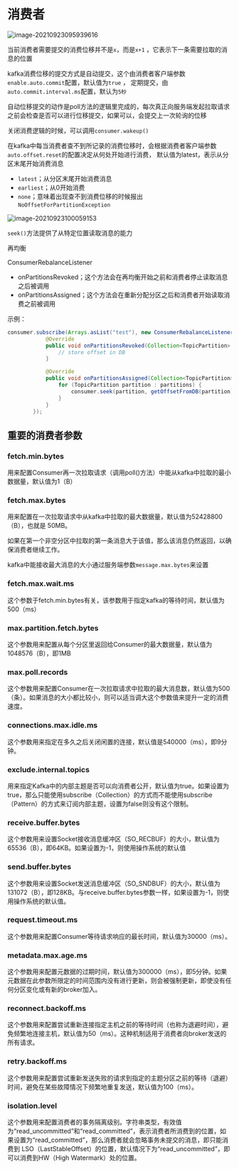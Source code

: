 # 消费者

![image-20210923095939616](https://raw.githubusercontent.com/echisan/fiweofjaawef/main/img/image-20210923095939616.png)

当前消费者需要提交的消费位移并不是`x`，而是`x+1` ，它表示下一条需要拉取的消息的位置

kafka消费位移的提交方式是自动提交，这个由消费者客户端参数`enable.auto.commit`配置，默认值为`true` ， 定期提交，由`auto.commit.interval.ms`配置，默认为`5秒`

自动位移提交的动作是poll方法的逻辑里完成的，每次真正向服务端发起拉取请求之前会检查是否可以进行位移提交，如果可以，会提交上一次轮询的位移

关闭消费逻辑的时候，可以调用`consumer.wakeup()`

在kafka中每当消费者查不到所记录的消费位移时，会根据消费者客户端参数`auto.offset.reset`的配置决定从何处开始进行消费， 默认值为latest，表示从分区末尾开始消费消息

- `latest`；从分区末尾开始消费消息
- `earliest`；从0开始消费
- `none`；意味着出现查不到消费位移的时候报出`NoOffsetForPartitionException`

![image-20210923100059153](https://raw.githubusercontent.com/echisan/fiweofjaawef/main/img/image-20210923100059153.png)

`seek()`方法提供了从特定位置读取消息的能力

再均衡

ConsumerRebalanceListener

- onPartitionsRevoked；这个方法会在再均衡开始之前和消费者停止读取消息之后被调用
- onPartitionsAssigned；这个方法会在重新分配分区之后和消费者开始读取消费之前被调用

示例：

```java
consumer.subscribe(Arrays.asList("test"), new ConsumerRebalanceListener() {
            @Override
            public void onPartitionsRevoked(Collection<TopicPartition> partitions) {
                // store offset in DB
            }

            @Override
            public void onPartitionsAssigned(Collection<TopicPartition> partitions) {
                for (TopicPartition partition : partitions) {
                    consumer.seek(partition, getOffsetFromDB(partition));
                }
            }
        });
```

## 重要的消费者参数

### fetch.min.bytes

用来配置Consumer再一次拉取请求（调用poll()方法）中能从kafka中拉取的最小数据量，默认值为1（B）

### fetch.max.bytes

用来配置在一次拉取请求中从kafka中拉取的最大数据量，默认值为52428800（B），也就是 50MB。

如果在第一个非空分区中拉取的第一条消息大于该值，那么该消息仍然返回，以确保消费者继续工作。

kafka中能接收最大消息的大小通过服务端参数`message.max.bytes`来设置

### fetch.max.wait.ms

这个参数于fetch.min.bytes有关，该参数用于指定kafka的等待时间，默认值为500（ms）

### max.partition.fetch.bytes

这个参数用来配置从每个分区里返回给Consumer的最大数据量，默认值为1048576（B），即1MB

### max.poll.records

这个参数用来配置Consumer在一次拉取请求中拉取的最大消息数，默认值为500（条）。如果消息的大小都比较小，则可以适当调大这个参数值来提升一定的消费速度。

### connections.max.idle.ms

这个参数用来指定在多久之后关闭闲置的连接，默认值是540000（ms），即9分钟。

### exclude.internal.topics

用来指定Kafka中的内部主题是否可以向消费者公开，默认值为true。如果设置为true，那么只能使用subscribe（Collection）的方式而不能使用subscribe（Pattern）的方式来订阅内部主题，设置为false则没有这个限制。

### receive.buffer.bytes

这个参数用来设置Socket接收消息缓冲区（SO_RECBUF）的大小，默认值为65536（B），即64KB。如果设置为-1，则使用操作系统的默认值

### send.buffer.bytes

这个参数用来设置Socket发送消息缓冲区（SO_SNDBUF）的大小，默认值为131072（B），即128KB。与receive.buffer.bytes参数一样，如果设置为-1，则使用操作系统的默认值。

### request.timeout.ms

这个参数用来配置Consumer等待请求响应的最长时间，默认值为30000（ms）。

### metadata.max.age.ms

这个参数用来配置元数据的过期时间，默认值为300000（ms），即5分钟。如果元数据在此参数所限定的时间范围内没有进行更新，则会被强制更新，即使没有任何分区变化或有新的broker加入。

### reconnect.backoff.ms

这个参数用来配置尝试重新连接指定主机之前的等待时间（也称为退避时间），避免频繁地连接主机，默认值为50（ms）。这种机制适用于消费者向broker发送的所有请求。

### retry.backoff.ms

这个参数用来配置尝试重新发送失败的请求到指定的主题分区之前的等待（退避）时间，避免在某些故障情况下频繁地重复发送，默认值为100（ms）。

### isolation.level

这个参数用来配置消费者的事务隔离级别。字符串类型，有效值为“read_uncommitted”和“read_committed”，表示消费者所消费到的位置，如果设置为“read_committed”，那么消费者就会忽略事务未提交的消息，即只能消费到 LSO（LastStableOffset）的位置，默认情况下为“read_uncommitted”，即可以消费到HW（High Watermark）处的位置。
